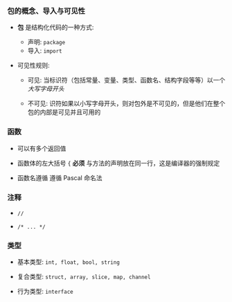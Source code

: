 ### 包的概念、导入与可见性
* **包** 是结构化代码的一种方式: 
    * 声明: `package`
    * 导入: `import`

* 可见性规则:
    * 可见: 当标识符（包括常量、变量、类型、函数名、结构字段等等）以一个 *大写字母开头*

    * 不可见: 识符如果以小写字母开头，则对包外是不可见的，但是他们在整个包的内部是可见并且可用的


### 函数
* 可以有多个返回值    

* 函数体的左大括号 `{` **必须** 与方法的声明放在同一行，这是编译器的强制规定

* 函数名遵循 遵循 Pascal 命名法


### 注释
* `//`

* `/* ... */`


### 类型
* 基本类型: `int, float, bool, string`

* 复合类型: `struct, array, slice, map, channel`

* 行为类型: `interface`
